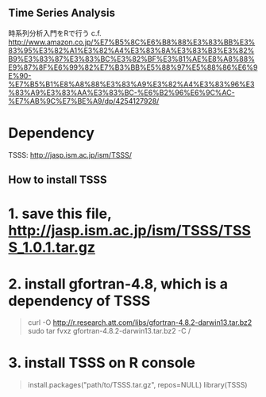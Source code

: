 ## Time Series Analysis
時系列分析入門をRで行う
c.f. http://www.amazon.co.jp/%E7%B5%8C%E6%B8%88%E3%83%BB%E3%83%95%E3%82%A1%E3%82%A4%E3%83%8A%E3%83%B3%E3%82%B9%E3%83%87%E3%83%BC%E3%82%BF%E3%81%AE%E8%A8%88%E9%87%8F%E6%99%82%E7%B3%BB%E5%88%97%E5%88%86%E6%9E%90-%E7%B5%B1%E8%A8%88%E3%83%A9%E3%82%A4%E3%83%96%E3%83%A9%E3%83%AA%E3%83%BC-%E6%B2%96%E6%9C%AC-%E7%AB%9C%E7%BE%A9/dp/4254127928/

# Dependency
TSSS: http://jasp.ism.ac.jp/ism/TSSS/

## How to install TSSS
# 1. save this file, http://jasp.ism.ac.jp/ism/TSSS/TSSS_1.0.1.tar.gz
# 2. install gfortran-4.8, which is a dependency of TSSS
> curl -O http://r.research.att.com/libs/gfortran-4.8.2-darwin13.tar.bz2
> sudo tar fvxz gfortran-4.8.2-darwin13.tar.bz2 -C /
# 3. install TSSS on R console
> install.packages("path/to/TSSS.tar.gz", repos=NULL)
> library(TSSS)
